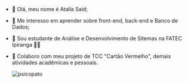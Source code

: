 - 👋 Olá, meu nome é Atalla Said;
- 👀 Me interesso em aprender sobre front-end, back-end e Banco de Dados;
- 🌱 Sou estudante de Análise e Desenvolvimento de Sitemas na FATEC Ipiranga 💙💛
- 💞️ Colaboro com meu projeto de TCC "Cartão Vermelho", demais atividades acadêmicas e pessoais.


    ![psicopato](https://user-images.githubusercontent.com/87430952/193030830-abb42c2d-6d27-4be5-9d94-c0b573d5a8f2.gif)
